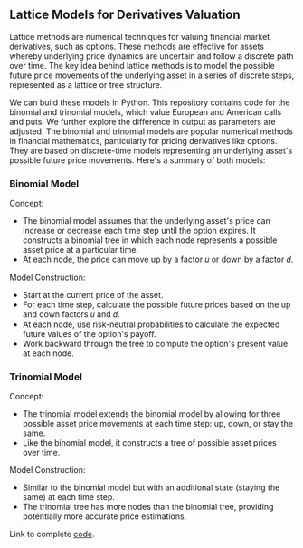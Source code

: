 ## Lattice Models for Derivatives Valuation
Lattice methods are numerical techniques for valuing financial market derivatives, such as options. These methods are effective for assets whereby underlying price dynamics are uncertain and follow a discrete path over time. The key idea behind lattice methods is to model the possible future price movements of the underlying asset in a series of discrete steps, represented as a lattice or tree structure.

We can build these models in Python. This repository contains code for the binomial and trinomial models, which value European and American calls and puts. We further explore the difference in output as parameters are adjusted. The binomial and trinomial models are popular numerical methods in financial mathematics, particularly for pricing derivatives like options. They are based on discrete-time models representing an underlying asset's possible future price movements. Here's a summary of both models:

### Binomial Model
Concept:
- The binomial model assumes that the underlying asset's price can increase or decrease each time step until the option expires.
It constructs a binomial tree in which each node represents a possible asset price at a particular time.
- At each node, the price can move up by a factor 𝑢 or down by a factor 𝑑.

Model Construction:
- Start at the current price of the asset.
- For each time step, calculate the possible future prices based on the up and down factors 𝑢 and 𝑑.
- At each node, use risk-neutral probabilities to calculate the expected future values of the option's payoff.
- Work backward through the tree to compute the option's present value at each node.

### Trinomial Model
Concept:
- The trinomial model extends the binomial model by allowing for three possible asset price movements at each time step: up, down, or stay the same.
- Like the binomial model, it constructs a tree of possible asset prices over time.

Model Construction:
- Similar to the binomial model but with an additional state (staying the same) at each time step.
- The trinomial tree has more nodes than the binomial tree, providing potentially more accurate price estimations.

Link to complete [code](https://github.com/keziasetokusumo/lattice_trees/blob/main/Lattice%20Methods%20Black%20Scholes.ipynb).
